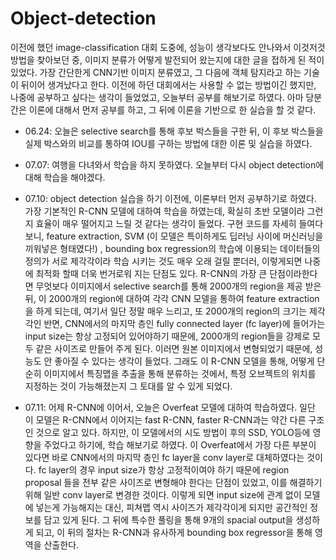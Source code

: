 # Object-detection

이전에 했던 image-classification 대회 도중에, 성능이 생각보다도 안나와서 이것저것 방법을 찾아보던 중, 이미지 분류가 어떻게 발전되어 왔는지에 대한 글을 접하게 된 적이 있었다. 가장 간단한게 CNN기반 이미지 분류였고, 그 다음에 객체 탐지라고 하는 기술이 뒤이어 생겨났다고 한다. 이전에 하던 대회에서는 사용할 수 없는 방법이긴 했지만, 나중에 공부하고 싶다는 생각이 들었었고, 오늘부터 공부를 해보기로 하였다. 아마 당분간은 이론에 대해서 먼저 공부를 하고, 그 뒤에 이론을 기반으로 한 실습을 할 것 같다.
* 06.24: 오늘은 selective search를 통해 후보 박스들을 구한 뒤, 이 후보 박스들을 실제 박스와의 비교를 통하여 IOU를 구하는 방법에 대한 이론 및 실습을 하였다. 

* 07.07: 여행을 다녀와서 학습을 하지 못하였다. 오늘부터 다시 object detection에 대해 학습을 해야겠다. 
* 07.10: object detection 실습을 하기 이전에, 이론부터 먼저 공부하기로 하였다. 가장 기본적인 R-CNN 모델에 대하여 학습을 하였는데, 확실히 초반 모델이라 그런지 효율이 매우 떨어지고 느릴 것 같다는 생각이 들었다. 구현 코드를 자세히 들여다보니, feature extraction, SVM (이 모델은 특이하게도 딥러닝 사이에 머신러닝을 끼워넣은 형태였다!) , bounding box regression의 학습에 이용되는 데이터들의 정의가 서로 제각각이라 학습 시키는 것도 매우 오래 걸릴 뿐더러, 이렇게되면 나중에 최적화 할때 더욱 번거로워 지는 단점도 있다. R-CNN의 가장 큰 단점이라한다면 무엇보다 이미지에서 selective search를 통해 2000개의 region을 제공 받은 뒤, 이 2000개의 region에 대하여 각각 CNN 모델을 통하여 feature extraction을 하게 되는데, 여기서 일단 정말 매우 느리고, 또 2000개의 region의 크기는 제각각인 반면, CNN에서의 마지막 층인 fully connected layer (fc layer)에 들어가는 input size는 항상 고정되어 있어야하기 때문에, 2000개의 region들을 강제로 모두 같은 사이즈로 만들어 주게 된다. 이러면 원본 이미지에서 변형되었기 때문에, 성능도 안 좋아질 수 있다는 생각이 들었다. 그래도 이 R-CNN 모델을 통해, 어떻게 단순히 이미지에서 특징맵을 추출을 통해 분류하는 것에서, 특정 오브젝트의 위치를 지정하는 것이 가능해졌는지 그 토대를 알 수 있게 되었다.
* 07.11: 어제 R-CNN에 이어서, 오늘은 Overfeat 모델에 대하여 학습하였다. 일단 이 모델은 R-CNN에서 이어지는 fast R-CNN, faster R-CNN과는 약간 다른 구조인 것으로 알고 있다. 하지만, 이 모델에서의 시도 방법이 후의 SSD, YOLO등에 영향을 주었다고 하기에, 학습 해보기로 하였다. 이 Overfeat에서 가장 다른 부분이 있다면 바로 CNN에서의 마지막 층인 fc layer을 conv layer로 대체하였다는 것이다. fc layer의 경우 input size가 항상 고정적이여야 하기 때문에 region proposal 들을 전부 같은 사이즈로 변형해야 한다는 단점이 있었고, 이를 해결하기 위해 일반 conv layer로 변경한 것이다. 이렇게 되면 input size에 관계 없이 모델에 넣는게 가능해지는 대신, 피쳐맵  역시 사이즈가 제각각이게 되지만 공간적인 정보를 담고 있게 된다. 그 뒤에 특수한 풀링을 통해 9개의 spacial output을 생성하게 되고, 이 뒤의 절차는 R-CNN과 유사하게 bounding box regressor을 통해 영역을 산출한다. 
